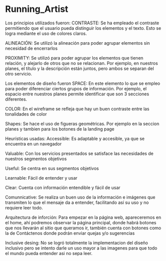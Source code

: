# Running_Artist

Los principios utilizados fueron: CONTRASTE: Se ha empleado el contraste permitiendo que el usuario pueda distinguir los elementos y el texto. Esto se logra mediante el uso de colores claros.

ALINEACIÓN: Se utilizó la alineación para poder agrupar elementos sin necesidad de encerrarlos

PROXIMITY: Se utilizó para poder agrupar los elementos que tienen relación, y alejarlo de otros que no se relacionan. Por ejemplo, en nuestros planes, el título y la descripción están juntos, pero ambos se separan del otro servicio.

Los elementos de diseño fueron SPACE: En este elemento lo que se empleo para poder diferenciar ciertos grupos de información. Por ejemplo, el espacio entre nuestros planes permite identificar que son 3 secciones diferentes.

COLOR: En el wireframe se refleja que hay un buen contraste entre las tonalidades de color

Shapes: Se hace el uso de figueras geométricas. Por ejemplo en la seccion planes y tambien para los botones de la landing page

Heurísticas usadas:
Accessible: Es adaptable y accesible, ya que se encuentra en un navegador 

Valuable: Con los servicios presentados se satisface las necesidades de nuestros segmentos objetivos 

Useful: Se centra en sus segmentos objetivos

Learnable: Fácil de entender y usar

Clear: Cuenta con información entendible y fácil de usar 

Comunnicative: Se realiza un buen uso de la información e imágenes que transmiten lo que el mensaje da a entender, facilitando así su uso y no requiere leer todo. 

Arquitectura de inforción: 
Para empezar en la página web, apareceremos en el home, ahí podremos observar la página principal, donde habrá botones que nos llevarán al sitio que queramos ir, también cuenta con botones como la de Contáctenos donde podrán enviar quejas y/o sugerencias 

Inclusive desing: 
No se logró totalmente la implementacion del diseño inclusivo pero se intento darle un uso mayor a las imagenes para que todo el mundo pueda entender asi no sepa leer.
